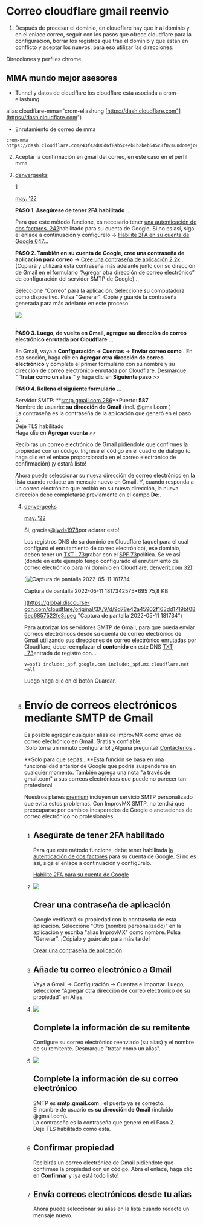# Correo cloudflare gmail reenvio

1. Después de procesar el dominio, en cloudflare hay que  ir al dominio y en el enlace correo, seguir con los pasos que ofrece cloudflare para la configuracion, borrar los registros que trae el dominio y que estan en conflicto y aceptar los nuevos. para eso utilizar las direcciones:

Direcciones y perfiles chrome

## MMA mundo mejor asesores

- Tunnel y datos de cloudflare los cloudflare esta asociada a crom-eliashung

alias cloudflare-mma="crom-eliashung [https://dash.cloudflare.com"](https://dash.cloudflare.com")

- Enrutamiento de correo de mma

```shell
crom-mma https://dash.cloudflare.com/43f42d06d6f8ab5ceeb1b2beb545c8f0/mundomejorasesores.one/email/routing/overview
```

2. Aceptar la confirmación en gmail del correo, en este caso en el perfil mma

3. [denvergeeks](https://community.cloudflare.com/u/denvergeeks)
   
   1
   
   [may. '22](https://community.cloudflare.com/t/solved-how-to-use-gmail-smtp-to-send-from-an-email-address-which-uses-cloudflare-email-routing/382769/2 "Fecha de publicación")
   
   **PASO 1. Asegúrese de tener 2FA habilitado** ...
   
   Para que este método funcione, es necesario tener [una autenticación de dos factores. 242](https://www.google.com/landing/2step/)habilitado para su cuenta de Google. Si no es así, siga el enlace a continuación y configúrelo → [Habilite 2FA en su cuenta de Google 647](https://myaccount.google.com/signinoptions/two-step-verification)…
   
   **PASO 2. También en su cuenta de Google, cree una contraseña de aplicación para correo** → [Cree una contraseña de aplicación 2,2k](https://security.google.com/settings/security/apppasswords)… (Copiará y utilizará esta contraseña más adelante junto con su dirección de Gmail en el formulario “Agregar otra dirección de correo electrónico” de configuración del servidor SMTP de Google)…
   
   Seleccione "Correo" para la aplicación. Seleccione su computadora como dispositivo. Pulsa "Generar". Copie y guarde la contraseña generada para más adelante en este proceso.  
   
   ![](https://global.discourse-cdn.com/cloudflare/original/3X/6/8/687b39bd4369519daa354eb4a94eabed5ce8d212.gif)
   
   .  
   **PASO 3. Luego, de vuelta en Gmail, agregue su dirección de correo electrónico enrutada por Cloudflare** ...
   
   En Gmail, vaya a **Configuración → Cuentas → Enviar correo como** . En esa sección, haga clic en **Agregar otra dirección de correo electrónico** y complete el primer formulario con su nombre y su dirección de correo electrónico enrutada por Cloudflare. Desmarque " **Tratar como un alias** " y haga clic en **Siguiente paso** >>
   
   **PASO 4. Rellena el siguiente formulario** …
   
   Servidor SMTP: **[smtp.gmail.com 286](http://smtp.gmail.com/)**Puerto: **587**  
   Nombre de usuario: **su dirección de Gmail** (incl. @gmail.com )  
   La contraseña es la contraseña de la aplicación que generó en el paso 2.  
   Deje TLS habilitado  
   Haga clic en **Agregar cuenta** >>
   
   Recibirás un correo electrónico de Gmail pidiéndote que confirmes la propiedad con un código. Ingrese el código en el cuadro de diálogo (o haga clic en el enlace proporcionado en el correo electrónico de confirmación) ¡y estará listo!
   
   Ahora puede seleccionar su nueva dirección de correo electrónico en la lista cuando redacte un mensaje nuevo en Gmail. Y, cuando responda a un correo electrónico que recibió en su nueva dirección, la nueva dirección debe completarse previamente en el campo **De:.**
   
   4. [denvergeeks](https://community.cloudflare.com/u/denvergeeks)
      
      [may. '22](https://community.cloudflare.com/t/solved-how-to-use-gmail-smtp-to-send-from-an-email-address-which-uses-cloudflare-email-routing/382769/4 "Fecha de publicación")
      
      Si, gracias[@jwds1978](https://community.cloudflare.com/u/jwds1978)por aclarar esto!
      
      Los registros DNS de su dominio en Cloudflare (aquel para el cual configuró el enrutamiento de correo electrónico), ese dominio, deben tener un [TXT . 73](https://community.cloudflare.com/t/adding-dns-records/52718)grabar con el [SPF 73](https://community.cloudflare.com/t/adding-dns-records/52718)política. Se ve así (donde en este ejemplo tengo configurado el enrutamiento de correo electrónico para mi dominio en Cloudflare, [denverit.com 32](http://denverit.com/)):
      
      [![Captura de pantalla 2022-05-11 181734](https://global.discourse-cdn.com/cloudflare/optimized/3X/9/d/9d78e42a45902f163dd1719bf086ec6857522fe3_2_690x186.jpeg)
      
      Captura de pantalla 2022-05-11 1817342575×695 75,8 KB
      
      ](https://global.discourse-cdn.com/cloudflare/original/3X/9/d/9d78e42a45902f163dd1719bf086ec6857522fe3.jpeg "Captura de pantalla 2022-05-11 181734")
      
      Para autorizar los servidores SMTP de Gmail, para que pueda enviar correos electrónicos desde su cuenta de correo electrónico de Gmail utilizando sus direcciones de correo electrónico enrutadas por Cloudflare, debe reemplazar el **contenido** en este DNS [TXT . 73](https://community.cloudflare.com/t/adding-dns-records/52718)entrada de registro con…
      
      `v=spf1 include:_spf.google.com include:_spf.mx.cloudflare.net ~all`
      
      Luego haga clic en el botón Guardar.
   
   5. # Envío de correos electrónicos mediante SMTP de Gmail
      
      Es posible agregar cualquier alias de ImprovMX como envío de correo electrónico en Gmail. Gratis y confiable.  
      ¡Solo toma un minuto configurarlo! ¿Alguna pregunta? [Contáctenos](mailto:support@improvmx.com) .
      
      **Solo para que sepas…**Esta función se basa en una funcionalidad anterior de Google que podría suspenderse en cualquier momento. También agrega una nota "a través de gmail.com" a sus correos electrónicos que puede no parecer tan profesional.  
      
      Nuestros planes [premium](https://improvmx.com/pricing/) incluyen un servicio SMTP personalizado que evita estos problemas. Con ImprovMX SMTP, no tendrá que preocuparse por cambios inesperados de Google o anotaciones de correo electrónico no profesionales.
      
      1. ## Asegúrate de tener 2FA habilitado
         
         Para que este método funcione, debe tener habilitada [la autenticación de dos factores](https://www.google.com/landing/2step/) para su cuenta de Google. Si no es así, siga el enlace a continuación y configúrelo.
         
         [Habilite 2FA para su cuenta de Google](https://www.google.com/landing/2step/)
      
      2. ![](https://improvmx.com/wp-content/themes/improvmx/img/improvmx-app-password-google.gif)
         
         ## Crear una contraseña de aplicación
         
         Google verificará su propiedad con la contraseña de esta aplicación. Seleccione "Otro (nombre personalizado)" en la aplicación y escriba "alias ImprovMX" como nombre. Pulsa "Generar". ¡Cópialo y guárdalo para más tarde!
         
         [Crear una contraseña de aplicación](https://security.google.com/settings/security/apppasswords)
      
      3. ## Añade tu correo electrónico a Gmail
         
         Vaya a Gmail -> Configuración -> Cuentas e Importar. Luego, seleccione "Agregar otra dirección de correo electrónico de su propiedad" en Alias.
      
      4. ![](https://improvmx.com/wp-content/themes/improvmx/img/smtp-sender-info-gmail.gif)
         
         ## Complete la información de su remitente
         
         Configure su correo electrónico reenviado (su alias) y el nombre de su remitente. Desmarque "tratar como un alias".
      
      5. ![](https://improvmx.com/wp-content/themes/improvmx/img/smtp-gmail.gif)
         
         ## Complete la información de su correo electrónico
         
         SMTP es **smtp.gmail.com** , el puerto ya es correcto.  
         El nombre de usuario es **su dirección de Gmail** (incluido @gmail.com).  
         La contraseña es la contraseña que generó en el Paso 2.  
         Deje TLS habilitado como está.
      
      6. ## Confirmar propiedad
         
         Recibirás un correo electrónico de Gmail pidiéndote que confirmes la propiedad con un código. Abra el enlace, haga clic en **Confirmar** y ¡ya está todo listo!
      
      7. ## Envía correos electrónicos desde tu alias
         
         Ahora puede seleccionar su alias en la lista cuando redacte un mensaje nuevo.
